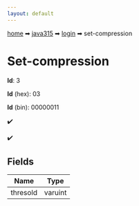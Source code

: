 ```yaml
---
layout: default
---
```


[home](/) ➡ [java315](/protocol/java315) ➡ [login](/protocol/java315/login) ➡ set-compression

# Set-compression

**Id**: 3

**Id** (hex): 03

**Id** (bin): 00000011

✔️

✔️

## Fields

Name | Type
---|---
thresold | varuint

